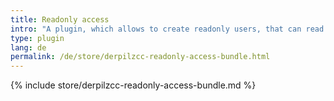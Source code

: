 ```yaml
---
title: Readonly access
intro: "A plugin, which allows to create readonly users, that can read times recorded for a special company."
type: plugin
lang: de
permalink: /de/store/derpilzcc-readonly-access-bundle.html
---
```


{% include store/derpilzcc-readonly-access-bundle.md %}
